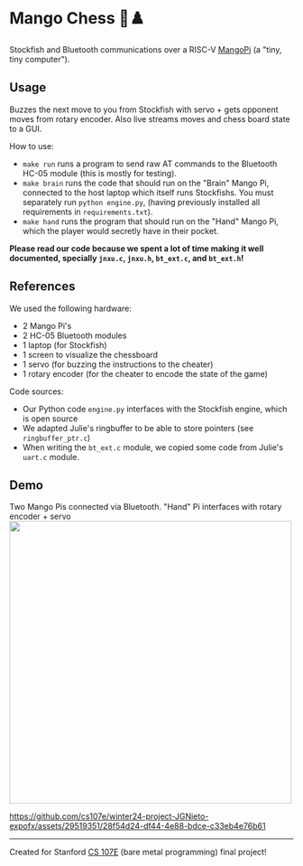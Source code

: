 # Mango Chess 🥭♟️

Stockfish and Bluetooth communications over a RISC-V [MangoPi](https://mangopi.org/mqpro) (a "tiny, tiny computer").

## Usage

Buzzes the next move to you from Stockfish with servo + gets opponent moves from rotary encoder. Also live streams moves and chess board state to a GUI.

How to use:
- `make run` runs a program to send raw AT commands to the Bluetooth HC-05 module (this is mostly for testing).
- `make brain` runs the code that should run on the "Brain" Mango Pi, connected to the host laptop which itself runs Stockfishs. You must separately run `python engine.py`, (having previously installed all requirements in `requirements.txt`).
- `make hand` runs the program that should run on the "Hand" Mango Pi, which the player would secretly have in their pocket.

**Please read our code because we spent a lot of time making it well documented, specially `jnxu.c`, `jnxu.h`, `bt_ext.c`, and `bt_ext.h`!**

## References

We used the following hardware:
 - 2 Mango Pi's
 - 2 HC-05 Bluetooth modules
 - 1 laptop (for Stockfish)
 - 1 screen to visualize the chessboard
 - 1 servo (for buzzing the instructions to the cheater)
 - 1 rotary encoder (for the cheater to encode the state of the game)

Code sources:
 - Our Python code `engine.py` interfaces with the Stockfish engine, which is open source
 - We adapted Julie's ringbuffer to be able to store pointers (see `ringbuffer_ptr.c`)
 - When writing the `bt_ext.c` module, we copied some code from Julie's `uart.c` module.

## Demo

Two Mango Pis connected via Bluetooth. "Hand" Pi interfaces with rotary encoder + servo
<img src="https://github.com/cs107e/winter24-project-JGNieto-expofx/blob/master/photos/hardware.jpg?raw=true" width="500" />

https://github.com/cs107e/winter24-project-JGNieto-expofx/assets/29519351/28f54d24-df44-4e88-bdce-c33eb4e76b61

---

Created for Stanford [CS 107E](http://cs107e.github.io/) (bare metal programming) final project!

